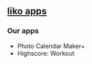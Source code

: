 ## [liko apps](https://www.instagram.com/likoapps/)

### Our apps
* Photo Calendar Maker+
* Highscore: Workout
